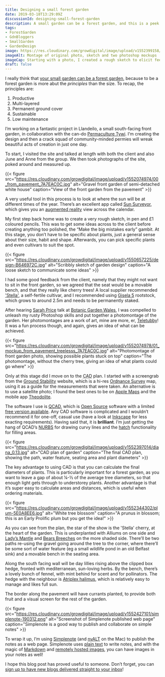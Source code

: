```yaml
---
title: Designing a small forest garden
date: 2019-03-18T13:29:09Z
discussionId: designing-small-forest-garden
description: A small garden can be a forest garden, and this is a peek into how I approach a small forest garden design.
tags: 
- ForestGarden
- GdnBloggers
- SmallGarden
- GardenDesign
image: https://res.cloudinary.com/growdigital/image/upload/v1552399158/diana-montage2.jpg
imageAlt: Montage of original photo, sketch and two photoshop mockups
imageCap: Starting with a photo, I created a rough sketch to elicit feedback from the client, before moving on to a couple of scampy montages. CAD is the next stage.
draft: false
---
```


I really think that [your small garden can be a forest garden](https://www.forestgarden.wales/blog/small-forest-garden/), because to be a forest garden is more abut the _principles_ than the size. To recap, the principles are:

1. Productive
2. Multi-layered
3. Permanent ground cover
4. Sustainable
5. Low maintenance

I’m working on a fantastic project in Llandeilo, a small south-facing front garden, in collaboration with the can-do [Permaculture Tywi](http://www.permaculturetywi.uk). I’m creating the design and then a crack squad of community-minded permies will wreak beautiful acts of creation in just one day.

To start, I visited the site and talked at length with both the client and also June and Anne from the group. We then took photographs of the site, poked around and measured up. 

{{< figure src="https://res.cloudinary.com/growdigital/image/upload/v1552074974/00_from_pavement_7A7EAC0C.jpg" alt="Gravel front garden of semi-detached white house" caption="View of the front garden from the pavement" >}}

A very useful tool in this process is to look at where the sun will be at different times of the year. There’s an excellent app called [Sun Surveyor](https://www.sunsurveyor.com), which gives you an [augmented reality](https://en.wikipedia.org/wiki/Augmented_reality) view across the calendar. 

My first step back home was to create a very rough sketch, in pen and £1 coloured pencils. This was to get some ideas across to the client before creating anything too polished, the “Make the big mistakes early” gambit. At this stage, you don’t have to be specific about plants, just a general sense about their size, habit and shape. Afterwards, you can pick specific plants and even cultivars to suit the spot.

{{< figure src="https://res.cloudinary.com/growdigital/image/upload/v1550657225/design-B646972C.jpg" alt="Scribbly sketch of garden design" caption="A loose sketch to communicate some ideas" >}}

I had some good feedback from the client, namely that they might not want to sit in the front garden, so we agreed that the seat would be a movable bench, and that they really like cherry trees! A local supplier recommended ['Stella'](https://www.orangepippin.com/varieties/cherries/stella), a self-fertile cultivar, and I recommended using [Gisela 5](https://www.forestgarden.wales/blog/rootstock-reference/) rootstock, which grows to around 2.5m and needs to be permanently staked.

After hearing [Sarah Price](https://www.sarahpricelandscapes.com) talk at [Botanic Garden Wales](https://botanicgarden.wales/visit/whats-on/inspirational-women-in-horticulture-2/), I was compelled to unleash my rusty Photoshop skills and put together a photomontage of the garden. Her photomontages are a work of art, mine are more, er, [Teletubby](https://en.wikipedia.org/wiki/Teletubbies)! It was a fun process though, and again, gives an idea of what can be achieved.

{{< figure src="https://res.cloudinary.com/growdigital/image/upload/v1552074978/01_mockup_from_pavement_treelesss_7A7EAC0C.jpg" alt="Photomontage of front garden photo, showing possible plants stuck on top" caption="The photomontage, without the cherry tree, giving an idea of what plants could go where" >}}

Only at this stage did I move on to the <abbr title="Computer Aided Design">CAD</abbr> plan. I started with a screengrab from the [Ground Stability](https://groundstability.com/public/web/log-order?execution=e1s5
) website, which is a hi-res [Ordnance Survey](https://en.wikipedia.org/wiki/Ordnance_Survey) map, using it as a guide for the measurements that were taken. An alternative is to use a satellite photo; I found the best ones to be on [Apple Maps](https://en.wikipedia.org/wiki/Apple_Maps) and the mobile app [Theodolite](http://hrtapps.com/theodolite/). 

The software I use is [QCAD](https://www.qcad.org), which is [Open Source](https://en.wikipedia.org/wiki/Open_source) software with a limited [free version available](https://www.qcad.org/en/download). Any CAD software is complicated and I wouldn’t recommend it for one-off, casual use (have a look at [Inkscape](https://inkscape.org) for less exacting requirements). Having said that, it is **brilliant**. I’m just getting the hang of QCAD’s [NURBS](https://en.wikipedia.org/wiki/Non-uniform_rational_B-spline) for drawing curvy lines and the [hatch](https://onelook.com/?w=hatch&ls=a) functionality for filling areas.

{{< figure src="https://res.cloudinary.com/growdigital/image/upload/v1552397014/diana_0.13.jpg" alt="CAD plan of garden" caption="The final CAD plan, showing the path, water feature, seating area and plant diameters" >}}

The key advantage to using CAD is that you can calculate the final diameters of plants. This is particularly important for a forest garden, as you want to leave a gap of about ¼-½ of the average tree diameters, so that enough light gets through to understorey plants. Another advantage is that it’s super easy to calculate areas and distances, which is useful when ordering materials.

{{< figure src="https://res.cloudinary.com/growdigital/image/upload/v1552344302/plum-5E0A8EE6.jpg" alt="White tree blossom" caption="A prunus in blossom; this is an Early Prolific plum but you get the idea!" >}}

As you can see from the plan, the star of the show is the 'Stella' cherry, at the heart of the garden. This is underplanted with Alliums on one side and [Lady’s Mantle](https://pfaf.org/user/plant.aspx?latinname=Alchemilla+xanthochlora) and [Bears Breeches](https://pfaf.org/user/plant.aspx?latinname=Acanthus+mollis) on the more shaded side. There’ll be two paths re-using the gravel going around the tree to the corner, where there’ll be some sort of water feature (eg a small wildlife pond in an old Belfast sink) and a movable bench in the seating area. 

Along the south facing wall will be day lillies rising above the clipped box hedge, fronted with mediterranean, sun-loving herbs. By the bench, there’s a lovely bunch of fennel, with mint behind for scent and for pollinators. The hedge with the neighbour is [Atriplex halimus](https://pfaf.org/user/plant.aspx?latinname=Atriplex+halimus), which is relatively easy to manage and likes full sun. 

The border along the pavement will have currants planted, to provide both fruit and a visual screen for the rest of the garden. 

{{< figure src="https://res.cloudinary.com/growdigital/image/upload/v1552427101/simplenote-190312.png" alt="Screenshot of Simplenote published web page" caption="Simplenote is a good way to publish and collaborate on simple notes" >}}

To wrap it up, I’m using [Simplenote](https://simplenote.com) (and [nvALT](https://brettterpstra.com/projects/nvalt/) on the Mac) to publish the notes as a web page. Simplenote uses [plain text](https://en.wikipedia.org/wiki/Plain_text) to write notes, and with the magic of [Markdown](https://daringfireball.net/projects/markdown/) and [remotely hosted images](https://www.forestgarden.wales/blog/store-garden-blog-photos/), you can have images in your notes as well! 

I hope this blog post has proved useful to someone. Don’t forget, you can [sign up to have new blogs delivered straight to your inbox](http://eepurl.com/gguIi5)!

